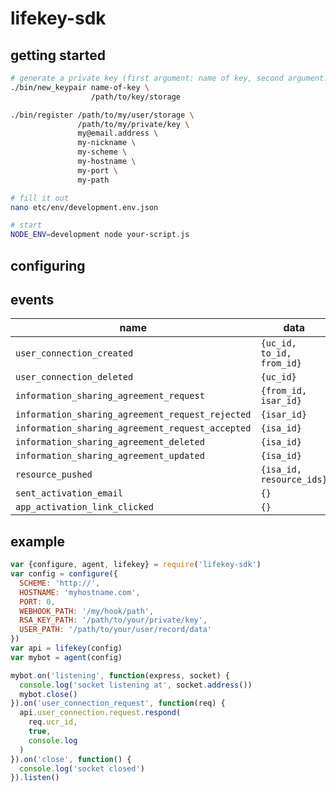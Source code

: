 
# lifekey-sdk

## getting started

```bash
# generate a private key (first argument: name of key, second argument: path to key)
./bin/new_keypair name-of-key \
                  /path/to/key/storage

./bin/register /path/to/my/user/storage \
               /path/to/my/private/key \
               my@email.address \
               my-nickname \
               my-scheme \
               my-hostname \
               my-port \
               my-path

# fill it out
nano etc/env/development.env.json

# start
NODE_ENV=development node your-script.js
```

## configuring

<!-- todo - RC table -->

## events

name | data
---- | ----
`user_connection_created` | `{uc_id, to_id, from_id}`
`user_connection_deleted` | `{uc_id}`
`information_sharing_agreement_request` | `{from_id, isar_id}`
`information_sharing_agreement_request_rejected` | `{isar_id}`
`information_sharing_agreement_request_accepted` | `{isa_id}`
`information_sharing_agreement_deleted` | `{isa_id}`
`information_sharing_agreement_updated` | `{isa_id}`
`resource_pushed` | `{isa_id, resource_ids}`
`sent_activation_email` | `{}`
`app_activation_link_clicked` | `{}`

## example

```javascript
var {configure, agent, lifekey} = require('lifekey-sdk')
var config = configure({
  SCHEME: 'http://',
  HOSTNAME: 'myhostname.com',
  PORT: 0,
  WEBHOOK_PATH: '/my/hook/path',
  RSA_KEY_PATH: '/path/to/your/private/key',
  USER_PATH: '/path/to/your/user/record/data'
})
var api = lifekey(config)
var mybot = agent(config)

mybot.on('listening', function(express, socket) {
  console.log('socket listening at', socket.address())
  mybot.close()
}).on('user_connection_request', function(req) {
  api.user_connection.request.respond(
    req.ucr_id,
    true,
    console.log
  )
}).on('close', function() {
  console.log('socket closed')
}).listen()
```